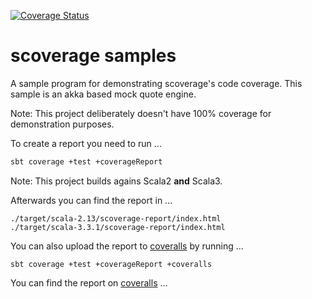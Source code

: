[![Coverage Status][coveralls-badge]][coveralls-status]

# scoverage samples

A sample program for demonstrating scoverage's code coverage. This
sample is an akka based mock quote engine.

Note: This project deliberately doesn't have 100% coverage for
demonstration purposes.

To create a report you need to run ...

```bash
sbt coverage +test +coverageReport
```

Note: This project builds agains Scala2 **and** Scala3.

Afterwards you can find the report in ...

```
./target/scala-2.13/scoverage-report/index.html
./target/scala-3.3.1/scoverage-report/index.html
```

You can also upload the report to [coveralls][] by running ...

```
sbt coverage +test +coverageReport +coveralls
```

You can find the report on [coveralls][coveralls-status] ...

[coveralls]: https://coveralls.io
[coveralls-badge]: https://coveralls.io/repos/github/scoverage/sbt-scoverage-samples/badge.svg
[coveralls-status]: https://coveralls.io/github/scoverage/sbt-scoverage-samples
